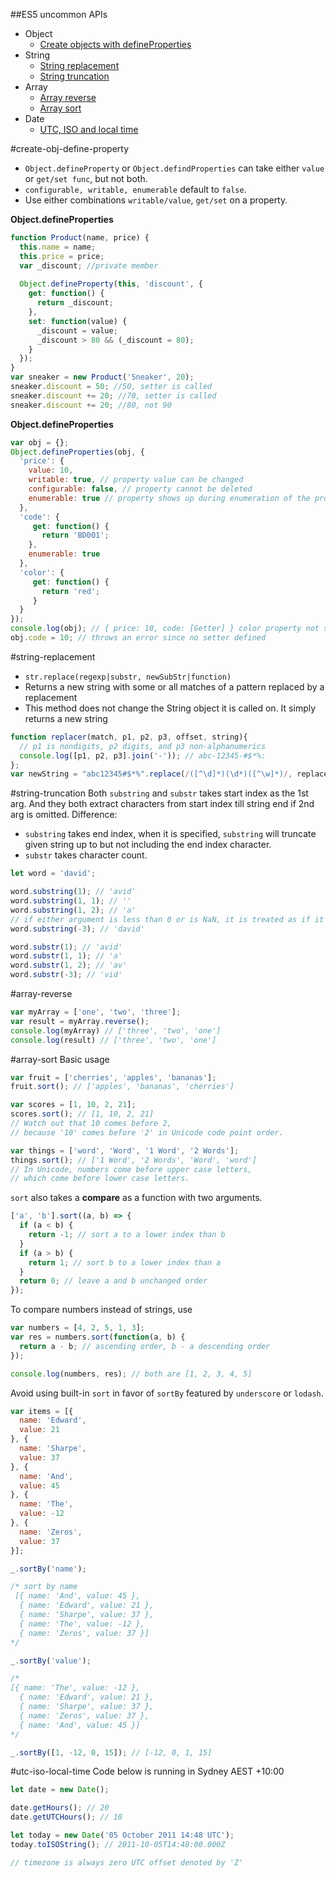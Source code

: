 ##ES5 uncommon APIs

* Object
  * [Create objects with defineProperties](#create-obj-define-property)
* String
  * [String replacement](#string-replacement)
  * [String truncation](#string-truncation)
* Array
  * [Array reverse](#array-reverse)
  * [Array sort](#array-sort)
* Date
  * [UTC, ISO and local time](#utc-iso-local-time)

#create-obj-define-property
 * `Object.defineProperty` or `Object.defindProperties` can take either `value` or `get/set func`, but not both.
 * `configurable, writable, enumerable` default to `false`.
 * Use either combinations `writable/value`, `get/set` on a property.

**Object.defineProperties**
```javascript
function Product(name, price) {
  this.name = name;
  this.price = price;
  var _discount; //private member
  
  Object.defineProperty(this, 'discount', {
    get: function() {
      return _discount;
    },
    set: function(value) {
      _discount = value;
      _discount > 80 && (_discount = 80);
    }
  });
}
var sneaker = new Product('Sneaker', 20);
sneaker.discount = 50; //50, setter is called
sneaker.discount += 20; //70, setter is called
sneaker.discount += 20; //80, not 90
```
**Object.defineProperties**
```javascript
var obj = {};
Object.defineProperties(obj, {
  'price': {
    value: 10,
    writable: true, // property value can be changed
    configurable: false, // property cannot be deleted
    enumerable: true // property shows up during enumeration of the properties like 
  },
  'code': {
     get: function() {
       return 'BD001';
    },
    enumerable: true
  },
  'color': {
     get: function() {
       return 'red';
     }  
  }
});
console.log(obj); // { price: 10, code: [Getter] } color property not show up since it is not enumerable
obj.code = 10; // throws an error since no setter defined
```

#string-replacement

* `str.replace(regexp|substr, newSubStr|function)`
* Returns a new string with some or all matches of a pattern replaced by a replacement
* This method does not change the String object it is called on. It simply returns a new string

```javascript
function replacer(match, p1, p2, p3, offset, string){
  // p1 is nondigits, p2 digits, and p3 non-alphanumerics
  console.log([p1, p2, p3].join('-')); // abc-12345-#$*%:
};
var newString = "abc12345#$*%".replace(/([^\d]*)(\d*)([^\w]*)/, replacer);
```

#string-truncation
Both `substring` and `substr` takes start index as the 1st arg. And they both extract characters from start index till string end if 2nd arg is omitted.
Difference:
* `substring` takes end index, when it is specified, `substring` will truncate given string up to but not including
the end index character.
* `substr` takes character count.

```javascript
let word = 'david';

word.substring(1); // 'avid'
word.substring(1, 1); // ''
word.substring(1, 2); // 'a'
// if either argument is less than 0 or is NaN, it is treated as if it were 0
word.substring(-3); // 'david'

word.substr(1); // 'avid'
word.substr(1, 1); // 'a'
word.substr(1, 2); // 'av'
word.substr(-3); // 'vid'
```

#array-reverse
```javascript
var myArray = ['one', 'two', 'three'];
var result = myArray.reverse(); 
console.log(myArray) // ['three', 'two', 'one']
console.log(result) // ['three', 'two', 'one']
```

#array-sort
Basic usage
```javascript
var fruit = ['cherries', 'apples', 'bananas'];
fruit.sort(); // ['apples', 'bananas', 'cherries']

var scores = [1, 10, 2, 21]; 
scores.sort(); // [1, 10, 2, 21]
// Watch out that 10 comes before 2,
// because '10' comes before '2' in Unicode code point order.

var things = ['word', 'Word', '1 Word', '2 Words'];
things.sort(); // ['1 Word', '2 Words', 'Word', 'word']
// In Unicode, numbers come before upper case letters,
// which come before lower case letters.
```
`sort` also takes a **compare** as a function with two arguments.
```javascript
['a', 'b'].sort((a, b) => {
  if (a < b) {
    return -1; // sort a to a lower index than b
  }
  if (a > b) {
    return 1; // sort b to a lower index than a
  }
  return 0; // leave a and b unchanged order
});
```
To compare numbers instead of strings, use
```javascript
var numbers = [4, 2, 5, 1, 3];
var res = numbers.sort(function(a, b) {
  return a - b; // ascending order, b - a descending order
});

console.log(numbers, res); // both are [1, 2, 3, 4, 5]
```
Avoid using built-in `sort` in favor of `sortBy` featured by `underscore` or `lodash`.
``` javascript
var items = [{
  name: 'Edward',
  value: 21
}, {
  name: 'Sharpe',
  value: 37
}, {
  name: 'And',
  value: 45
}, {
  name: 'The',
  value: -12
}, {
  name: 'Zeros',
  value: 37
}];

_.sortBy('name');

/* sort by name
 [{ name: 'And', value: 45 },
  { name: 'Edward', value: 21 },
  { name: 'Sharpe', value: 37 },
  { name: 'The', value: -12 },
  { name: 'Zeros', value: 37 }]
*/

_.sortBy('value');

/*
[{ name: 'The', value: -12 },
  { name: 'Edward', value: 21 },
  { name: 'Sharpe', value: 37 },
  { name: 'Zeros', value: 37 },
  { name: 'And', value: 45 }]
*/

_.sortBy([1, -12, 0, 15]); // [-12, 0, 1, 15]
```

#utc-iso-local-time
Code below is running in Sydney AEST +10:00
```javascript
let date = new Date();

date.getHours(); // 20
date.getUTCHours(); // 10

let today = new Date('05 October 2011 14:48 UTC');
today.toISOString(); // 2011-10-05T14:48:00.000Z

// timezone is always zero UTC offset denoted by 'Z'
```








